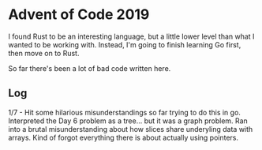 # Advent of Code 2019

I found Rust to be an interesting language, but a 
little lower level than what I wanted to be working with.
Instead, I'm going to finish learning Go first, then move on
to Rust.

So far there's been a lot of bad code written here.

## Log

1/7 - Hit some hilarious misunderstandings so far trying to do this in go. Interpreted the Day 6 problem as a tree... but it was a graph problem. Ran into a brutal misunderstanding about how slices share underyling data with arrays. Kind of forgot everything there is about actually using pointers. 